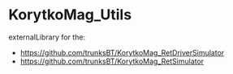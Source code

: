 # KorytkoMag_Utils
externalLibrary for the:  
- https://github.com/trunksBT/KorytkoMag_RetDriverSimulator  
- https://github.com/trunksBT/KorytkoMag_RetSimulator  
